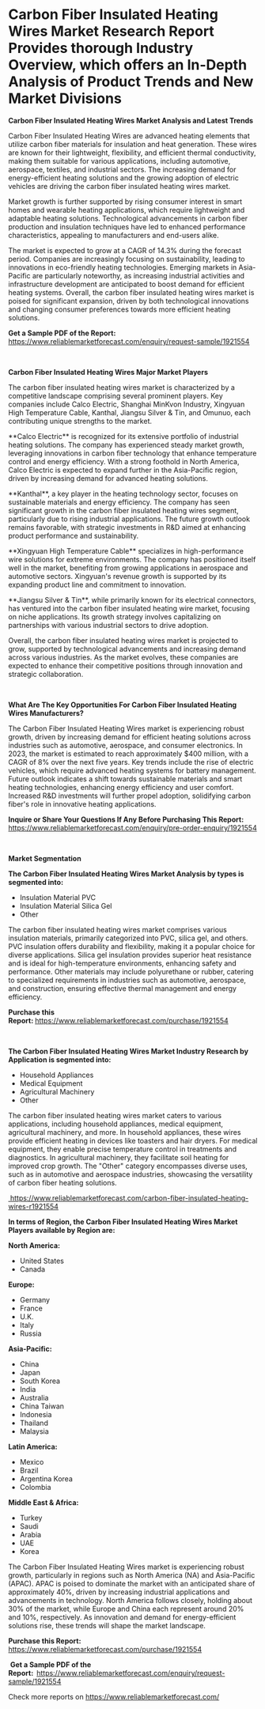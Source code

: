 <p><h1>Carbon Fiber Insulated Heating Wires Market Research Report Provides thorough Industry Overview, which offers an In-Depth Analysis of Product Trends and New Market Divisions</h1></p><p><strong>Carbon Fiber Insulated Heating Wires Market Analysis and Latest Trends</strong></p>
<p><p>Carbon Fiber Insulated Heating Wires are advanced heating elements that utilize carbon fiber materials for insulation and heat generation. These wires are known for their lightweight, flexibility, and efficient thermal conductivity, making them suitable for various applications, including automotive, aerospace, textiles, and industrial sectors. The increasing demand for energy-efficient heating solutions and the growing adoption of electric vehicles are driving the carbon fiber insulated heating wires market.</p><p>Market growth is further supported by rising consumer interest in smart homes and wearable heating applications, which require lightweight and adaptable heating solutions. Technological advancements in carbon fiber production and insulation techniques have led to enhanced performance characteristics, appealing to manufacturers and end-users alike. </p><p>The market is expected to grow at a CAGR of 14.3% during the forecast period. Companies are increasingly focusing on sustainability, leading to innovations in eco-friendly heating technologies. Emerging markets in Asia-Pacific are particularly noteworthy, as increasing industrial activities and infrastructure development are anticipated to boost demand for efficient heating systems. Overall, the carbon fiber insulated heating wires market is poised for significant expansion, driven by both technological innovations and changing consumer preferences towards more efficient heating solutions.</p></p>
<p><strong>Get a Sample PDF of the Report:&nbsp;</strong> <a href="https://www.reliablemarketforecast.com/enquiry/request-sample/1921554?utm_campaign=3194&utm_medium=2&utm_source=Github&utm_content=ia&utm_term=03042025&utm_id=carbon-fiber-insulated-heating-wires">https://www.reliablemarketforecast.com/enquiry/request-sample/1921554</a></p>
<p>&nbsp;</p>
<p><strong>Carbon Fiber Insulated Heating Wires Major Market Players</strong></p>
<p><p>The carbon fiber insulated heating wires market is characterized by a competitive landscape comprising several prominent players. Key companies include Calco Electric, Shanghai MinKvon Industry, Xingyuan High Temperature Cable, Kanthal, Jiangsu Silver & Tin, and Omunuo, each contributing unique strengths to the market.</p><p>**Calco Electric** is recognized for its extensive portfolio of industrial heating solutions. The company has experienced steady market growth, leveraging innovations in carbon fiber technology that enhance temperature control and energy efficiency. With a strong foothold in North America, Calco Electric is expected to expand further in the Asia-Pacific region, driven by increasing demand for advanced heating solutions.</p><p>**Kanthal**, a key player in the heating technology sector, focuses on sustainable materials and energy efficiency. The company has seen significant growth in the carbon fiber insulated heating wires segment, particularly due to rising industrial applications. The future growth outlook remains favorable, with strategic investments in R&D aimed at enhancing product performance and sustainability.</p><p>**Xingyuan High Temperature Cable** specializes in high-performance wire solutions for extreme environments. The company has positioned itself well in the market, benefiting from growing applications in aerospace and automotive sectors. Xingyuan's revenue growth is supported by its expanding product line and commitment to innovation.</p><p>**Jiangsu Silver & Tin**, while primarily known for its electrical connectors, has ventured into the carbon fiber insulated heating wire market, focusing on niche applications. Its growth strategy involves capitalizing on partnerships with various industrial sectors to drive adoption.</p><p>Overall, the carbon fiber insulated heating wires market is projected to grow, supported by technological advancements and increasing demand across various industries. As the market evolves, these companies are expected to enhance their competitive positions through innovation and strategic collaboration.</p></p>
<p>&nbsp;</p>
<p><strong>What Are The Key Opportunities For Carbon Fiber Insulated Heating Wires Manufacturers?</strong></p>
<p><p>The Carbon Fiber Insulated Heating Wires market is experiencing robust growth, driven by increasing demand for efficient heating solutions across industries such as automotive, aerospace, and consumer electronics. In 2023, the market is estimated to reach approximately $400 million, with a CAGR of 8% over the next five years. Key trends include the rise of electric vehicles, which require advanced heating systems for battery management. Future outlook indicates a shift towards sustainable materials and smart heating technologies, enhancing energy efficiency and user comfort. Increased R&D investments will further propel adoption, solidifying carbon fiber's role in innovative heating applications.</p></p>
<p><strong>Inquire or Share Your Questions If Any Before Purchasing This Report:</strong> <a href="https://www.reliablemarketforecast.com/enquiry/pre-order-enquiry/1921554?utm_campaign=3194&utm_medium=2&utm_source=Github&utm_content=ia&utm_term=03042025&utm_id=carbon-fiber-insulated-heating-wires">https://www.reliablemarketforecast.com/enquiry/pre-order-enquiry/1921554</a></p>
<p>&nbsp;</p>
<p><strong>Market Segmentation</strong></p>
<p><strong>The Carbon Fiber Insulated Heating Wires Market Analysis by types is segmented into:</strong></p>
<p><ul><li>Insulation Material PVC</li><li>Insulation Material Silica Gel</li><li>Other</li></ul></p>
<p><p>The carbon fiber insulated heating wires market comprises various insulation materials, primarily categorized into PVC, silica gel, and others. PVC insulation offers durability and flexibility, making it a popular choice for diverse applications. Silica gel insulation provides superior heat resistance and is ideal for high-temperature environments, enhancing safety and performance. Other materials may include polyurethane or rubber, catering to specialized requirements in industries such as automotive, aerospace, and construction, ensuring effective thermal management and energy efficiency.</p></p>
<p><strong>Purchase this Report:&nbsp;</strong><a href="https://www.reliablemarketforecast.com/purchase/1921554?utm_campaign=3194&utm_medium=2&utm_source=Github&utm_content=ia&utm_term=03042025&utm_id=carbon-fiber-insulated-heating-wires">https://www.reliablemarketforecast.com/purchase/1921554</a></p>
<p>&nbsp;</p>
<p><strong>The Carbon Fiber Insulated Heating Wires Market Industry Research by Application is segmented into:</strong></p>
<p><ul><li>Household Appliances</li><li>Medical Equipment</li><li>Agricultural Machinery</li><li>Other</li></ul></p>
<p><p>The carbon fiber insulated heating wires market caters to various applications, including household appliances, medical equipment, agricultural machinery, and more. In household appliances, these wires provide efficient heating in devices like toasters and hair dryers. For medical equipment, they enable precise temperature control in treatments and diagnostics. In agricultural machinery, they facilitate soil heating for improved crop growth. The "Other" category encompasses diverse uses, such as in automotive and aerospace industries, showcasing the versatility of carbon fiber heating solutions.</p></p>
<p><a href="https://www.reliablemarketforecast.com/carbon-fiber-insulated-heating-wires-r1921554?utm_campaign=3194&utm_medium=2&utm_source=Github&utm_content=ia&utm_term=03042025&utm_id=carbon-fiber-insulated-heating-wires">&nbsp;https://www.reliablemarketforecast.com/carbon-fiber-insulated-heating-wires-r1921554</a></p>
<p><strong>In terms of Region, the Carbon Fiber Insulated Heating Wires Market Players available by Region are:</strong></p>
<p>
    <p> <strong> North America: </strong>
        <ul>
            <li>United States</li>
            <li>Canada</li>
        </ul>
        </p> 
    <p> <strong> Europe: </strong>
        <ul>
            <li>Germany</li>
            <li>France</li>
            <li>U.K.</li>
            <li>Italy</li>
            <li>Russia</li>
        </ul>
        </p> 
    <p> <strong> Asia-Pacific: </strong>
        <ul>
            <li>China</li>
            <li>Japan</li>
            <li>South Korea</li>
            <li>India</li>
            <li>Australia</li>
            <li>China Taiwan</li>
            <li>Indonesia</li>
            <li>Thailand</li>
            <li>Malaysia</li>
        </ul>
        </p> 
    <p> <strong> Latin America: </strong>
        <ul>
            <li>Mexico</li>
            <li>Brazil</li>
            <li>Argentina Korea</li>
            <li>Colombia</li>
        </ul>
        </p> 
    <p> <strong> Middle East & Africa: </strong>
        <ul>
            <li>Turkey</li>
            <li>Saudi</li>
            <li>Arabia</li>
            <li>UAE</li>
            <li>Korea</li>
        </ul>
    </p>
    </p>
<p><p>The Carbon Fiber Insulated Heating Wires market is experiencing robust growth, particularly in regions such as North America (NA) and Asia-Pacific (APAC). APAC is poised to dominate the market with an anticipated share of approximately 40%, driven by increasing industrial applications and advancements in technology. North America follows closely, holding about 30% of the market, while Europe and China each represent around 20% and 10%, respectively. As innovation and demand for energy-efficient solutions rise, these trends will shape the market landscape.</p></p>
<p><strong>Purchase this Report: </strong><a href="https://www.reliablemarketforecast.com/purchase/1921554?utm_campaign=3194&utm_medium=2&utm_source=Github&utm_content=ia&utm_term=03042025&utm_id=carbon-fiber-insulated-heating-wires">https://www.reliablemarketforecast.com/purchase/1921554</a></p>
<p>&nbsp;<strong>Get a Sample PDF of the Report:&nbsp;&nbsp;</strong><a href="https://www.reliablemarketforecast.com/enquiry/request-sample/1921554?utm_campaign=3194&utm_medium=2&utm_source=Github&utm_content=ia&utm_term=03042025&utm_id=carbon-fiber-insulated-heating-wires">https://www.reliablemarketforecast.com/enquiry/request-sample/1921554</a></p>
<p><strong></strong></p>
<p>Check more reports on <a href="https://www.reliablemarketforecast.com/?utm_campaign=3194&utm_medium=2&utm_source=Github&utm_content=ia&utm_term=03042025&utm_id=carbon-fiber-insulated-heating-wires">https://www.reliablemarketforecast.com/</a></p>